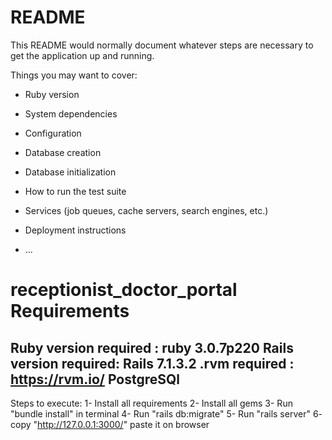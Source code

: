 # README

This README would normally document whatever steps are necessary to get the
application up and running.

Things you may want to cover:

* Ruby version

* System dependencies

* Configuration

* Database creation

* Database initialization

* How to run the test suite

* Services (job queues, cache servers, search engines, etc.)

* Deployment instructions

* ...
# receptionist_doctor_portal Requirements
Ruby version required : ruby 3.0.7p220
Rails version required: Rails 7.1.3.2
.rvm required : https://rvm.io/
PostgreSQl
---------------------------------------------------------------------------------------------------
Steps to execute:
1- Install all requirements
2- Install all gems
3- Run "bundle install" in terminal
4- Run "rails db:migrate"
5- Run "rails server"
6- copy "http://127.0.0.1:3000/" paste it on browser
